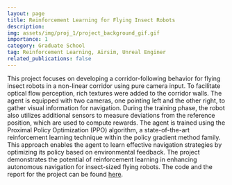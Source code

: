 ```yaml
---
layout: page
title: Reinforcement Learning for Flying Insect Robots
description: 
img: assets/img/proj_1/project_background_gif.gif
importance: 1
category: Graduate School
tag: Reinforcement Learning, Airsim, Unreal Enginer
related_publications: false
---
```



This project focuses on developing a corridor-following behavior for flying insect robots in a non-linear corridor using pure camera input. To facilitate optical flow perception, rich textures were added to the corridor walls. The agent is equipped with two cameras, one pointing left and the other right, to gather visual information for navigation. During the training phase, the robot also utilizes additional sensors to measure deviations from the reference position, which are used to compute rewards. The agent is trained using the Proximal Policy Optimization (PPO) algorithm, a state-of-the-art reinforcement learning technique within the policy gradient method family. This approach enables the agent to learn effective navigation strategies by optimizing its policy based on environmental feedback. The project demonstrates the potential of reinforcement learning in enhancing autonomous navigation for insect-sized flying robots. The code and the report for the project can be found [here](https://github.com/amantiwary10/CSE571-IntelligentControl).